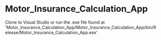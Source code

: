 # Motor_Insurance_Calculation_App

Clone to Visual Studio or run the .exe file found at 
'Motor_Insurance_Calculation_App/Motor_Insurance_Calculation_App/bin/Release/Motor_Insurance_Calculation_App.exe'




